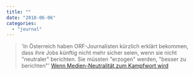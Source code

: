 ```yaml
---
title: ""
date: "2018-06-06"
categories: 
  - "journal"
---
```


> 'In Österreich haben ORF-Journalisten kürzlich erklärt bekommen, dass ihre Jobs künftig nicht mehr sicher seien, wenn sie nicht "neutraler" berichten. Sie müssten "erzogen" werden, "besser zu berichten"' [Wenn Medien-Neutralität zum Kampfwort wird](https://derstandard.at/2000081099341/Wenn-Medien-Neutralitaet-zum-Kampfwort-wird)
